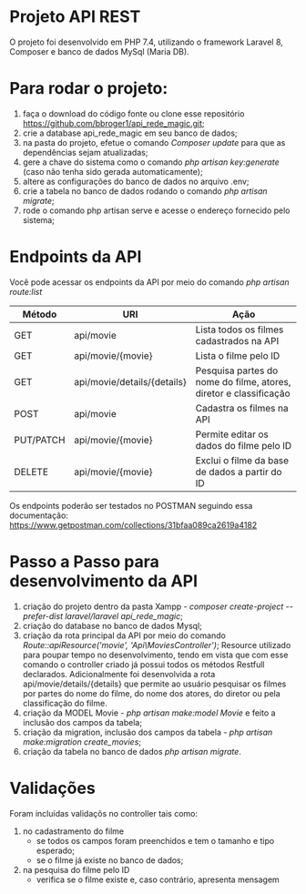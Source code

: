 # Projeto API REST

O projeto foi desenvolvido em PHP 7.4, utilizando o framework Laravel 8, Composer e banco de dados MySql (Maria DB).

# Para rodar o projeto:

1. faça o download do código fonte ou clone esse repositório https://github.com/bbroger1/api_rede_magic.git;
2. crie a database api_rede_magic em seu banco de dados;
3. na pasta do projeto, efetue o comando *Composer update* para que as dependências sejam atualizadas;
4. gere a chave do sistema como o comando *php artisan key:generate* (caso não tenha sido gerada automaticamente);
5. altere as configurações do banco de dados no arquivo .env;
6. crie a tabela no banco de dados rodando o comando *php artisan migrate*;
7. rode o comando php artisan serve e acesse o endereço fornecido pelo sistema;

# Endpoints da API

Você pode acessar os endpoints da API por meio do comando *php artisan route:list*

| Método         | URI                            | Ação
|----------------|--------------------------------|-----------------------------------------------------------------|
| GET            | api/movie                      | Lista todos os filmes cadastrados na API
| GET            | api/movie/{movie}              | Lista o filme pelo ID
| GET            | api/movie/details/{details}    | Pesquisa partes do nome do filme, atores, diretor e classificação
| POST           | api/movie                      | Cadastra os filmes na API
| PUT/PATCH      | api/movie/{movie}              | Permite editar os dados do filme pelo ID
| DELETE         | api/movie/{movie}              | Exclui o filme da base de dados a partir do ID

Os endpoints poderão ser testados no POSTMAN seguindo essa documentação:
https://www.getpostman.com/collections/31bfaa089ca2619a4182

# Passo a Passo para desenvolvimento da API

1. criação do projeto dentro da pasta Xampp - *composer create-project --prefer-dist laravel/laravel api_rede_magic*;
2. criação do database no banco de dados Mysql;
3. criação da rota principal da API por meio do comando *Route::apiResource('movie', 'Api\MoviesController')*;
Resource utilizado para poupar tempo no desenvolvimento, tendo em vista que com esse comando o controller criado já possui todos os métodos Restfull declarados.
Adicionalmente foi desenvolvida a rota api/movie/details/{details} que permite ao usuário pesquisar os filmes por partes do nome do filme, do nome dos atores, do diretor ou pela classificação do filme.
4. criação da MODEL Movie - *php artisan make:model Movie* e feito a inclusão dos campos da tabela;
5. criação da migration, inclusão dos campos da tabela - *php artisan make:migration create_movies*;
6. criação da tabela no banco de dados *php artisan migrate*.

# Validações

Foram incluídas validaçõs no controller tais como: 
1. no cadastramento do filme 
    - se todos os campos foram preenchidos e tem o tamanho e tipo esperado;
    - se o filme já existe no banco de dados;
2. na pesquisa do filme pelo ID
    - verifica se o filme existe e, caso contrário, apresenta mensagem
